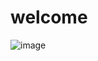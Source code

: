 # welcome 


![image](https://github.com/majornuts/majornuts.github.io/assets/5493338/cedbfc75-4a16-4952-8014-367489c2669c)
